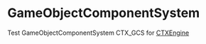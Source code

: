 # GameObjectComponentSystem
    
Test GameObjectComponentSystem CTX_GCS for [CTXEngine](https://www.github.com/KennyProgrammer/CTXEngine)
